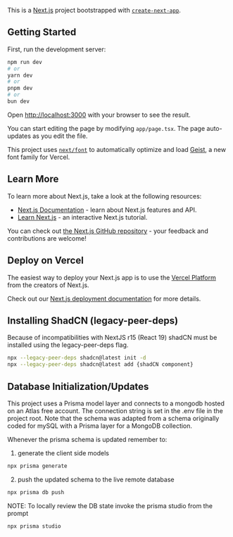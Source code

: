 This is a [Next.js](https://nextjs.org) project bootstrapped with [`create-next-app`](https://nextjs.org/docs/app/api-reference/cli/create-next-app).

## Getting Started

First, run the development server:

```bash
npm run dev
# or
yarn dev
# or
pnpm dev
# or
bun dev
```

Open [http://localhost:3000](http://localhost:3000) with your browser to see the result.

You can start editing the page by modifying `app/page.tsx`. The page auto-updates as you edit the file.

This project uses [`next/font`](https://nextjs.org/docs/app/building-your-application/optimizing/fonts) to automatically optimize and load [Geist](https://vercel.com/font), a new font family for Vercel.

## Learn More

To learn more about Next.js, take a look at the following resources:

- [Next.js Documentation](https://nextjs.org/docs) - learn about Next.js features and API.
- [Learn Next.js](https://nextjs.org/learn) - an interactive Next.js tutorial.

You can check out [the Next.js GitHub repository](https://github.com/vercel/next.js) - your feedback and contributions are welcome!

## Deploy on Vercel

The easiest way to deploy your Next.js app is to use the [Vercel Platform](https://vercel.com/new?utm_medium=default-template&filter=next.js&utm_source=create-next-app&utm_campaign=create-next-app-readme) from the creators of Next.js.

Check out our [Next.js deployment documentation](https://nextjs.org/docs/app/building-your-application/deploying) for more details.

## Installing ShadCN (legacy-peer-deps)

Because of incompatibilities with NextJS r15 (React 19) shadCN must be installed using the legacy-peer-deps flag.
```bash
npx --legacy-peer-deps shadcn@latest init -d
npx --legacy-peer-deps shadcn@latest add {shadCN component}
```

## Database Initialization/Updates

This project uses a Prisma model layer and connects to a mongodb hosted on an Atlas free account.  The connection string is set in the .env file in the project root.  Note that the schema was adapted from a schema originally coded for mySQL with a Prisma layer for a MongoDB collection.

Whenever the prisma schema is updated remember to:

1. generate the client side models
```bash
npx prisma generate
```

2. push the updated schema to the live remote database
```bash
npx prisma db push
```

NOTE: To locally review the DB state invoke the prisma studio from the prompt
```bash
npx prisma studio
```

